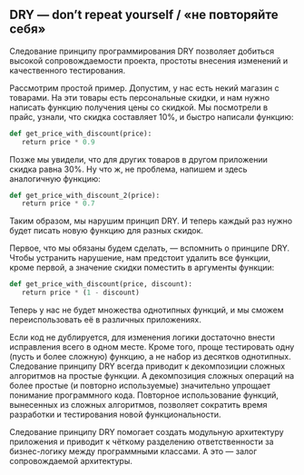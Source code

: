 ## DRY — don’t repeat yourself / «не повторяйте себя»

Следование принципу программирования DRY позволяет добиться высокой сопровождаемости проекта, простоты внесения изменений и качественного тестирования.

Рассмотрим простой пример. Допустим, у нас есть некий магазин с товарами. На эти товары есть персональные скидки, и нам нужно написать функцию получения цены со скидкой. Мы посмотрели в прайс, узнали, что скидка составляет 10%, и быстро написали функцию:

```python
def get_price_with_discount(price):  
   return price * 0.9
```

Позже мы увидели, что для других товаров в другом приложении скидка равна 30%. Ну что ж, не проблема, напишем и здесь аналогичную функцию:

```python
def get_price_with_discount_2(price):  
   return price * 0.7
```

Таким образом, мы нарушим принцип DRY. И теперь каждый раз нужно будет писать новую функцию для разных скидок.

Первое, что мы обязаны будем сделать, — вспомнить о принципе DRY. Чтобы устранить нарушение, нам предстоит удалить все функции, кроме первой, а значение скидки поместить в аргументы функции:

```python
def get_price_with_discount(price, discount):  
   return price * (1 - discount)
```

Теперь у нас не будет множества однотипных функций, и мы сможем переиспользовать её в различных приложениях.

Если код не дублируется, для изменения логики достаточно внести исправления всего в одном месте. Кроме того, проще тестировать одну (пусть и более сложную) функцию, а не набор из десятков однотипных. Следование принципу DRY всегда приводит к декомпозиции сложных алгоритмов на простые функции. А декомпозиция сложных операций на более простые (и повторно используемые) значительно упрощает понимание программного кода. Повторное использование функций, вынесенных из сложных алгоритмов, позволяет сократить время разработки и тестирования новой функциональности.

Следование принципу DRY помогает создать модульную архитектуру приложения и приводит к чёткому разделению ответственности за бизнес-логику между программными классами. А это — залог сопровождаемой архитектуры.
